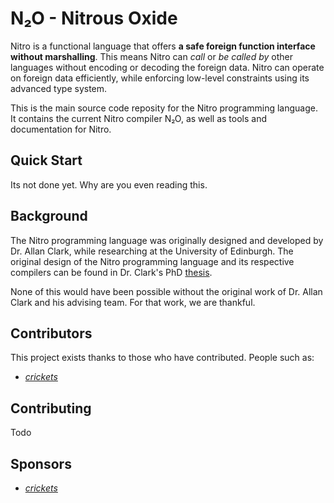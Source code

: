 # N&#x2082;O - Nitrous Oxide

Nitro is a functional language that offers **a safe foreign function interface without marshalling**.
This means Nitro can *call* or *be called by* other languages without encoding or decoding the foreign data.
Nitro can operate on foreign data efficiently,
while enforcing low-level constraints using its advanced type system.

This is the main source code reposity for the Nitro programming language. It
contains the current Nitro compiler N&#x2082;O, as well as tools and
documentation for Nitro.

## Quick Start

Its not done yet. Why are you even reading this.

## Background

The Nitro programming language was originally designed and developed by Dr.
Allan Clark, while researching at the University of Edinburgh. The original
design of the Nitro programming language and its respective compilers can be
found in Dr. Clark's PhD [thesis].

[thesis]: https://waffle.tech/~aaron/ClarkA_2008.pdf

None of this would have been possible without the original work of Dr. Allan
Clark and his advising team. For that work, we are thankful.

## Contributors
This project exists thanks to those who have contributed. People such as:

* [*crickets*]

## Contributing

Todo

## Sponsors

* [*crickets*]

[*crickets*]: https://www.youtube.com/watch?v=K8E_zMLCRNg
